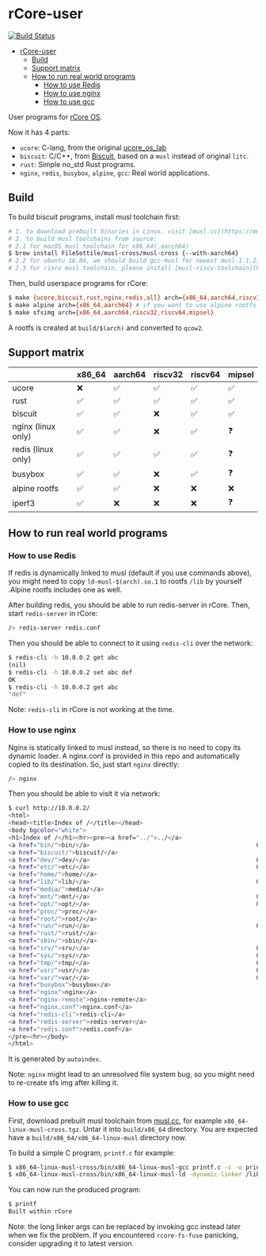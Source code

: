 # rCore-user

[![Build Status](https://travis-ci.org/rcore-os/rcore-user.svg?branch=master)](https://travis-ci.org/rcore-os/rcore-user)

<!--ts-->
   * [rCore-user](#rcore-user)
      * [Build](#build)
      * [Support matrix](#support-matrix)
      * [How to run real world programs](#how-to-run-real-world-programs)
         * [How to use Redis](#how-to-use-redis)
         * [How to use nginx](#how-to-use-nginx)
         * [How to use gcc](#how-to-use-gcc)

<!-- Added by: macbookpro, at: Fri Mar 29 14:02:36 CST 2019 -->

<!--te-->

User programs for [rCore OS](https://github.com/rcore-os/rCore).

Now it has 4 parts:

* `ucore`: C-lang, from the original [ucore_os_lab](https://github.com/chyyuu/ucore_os_plus)
* `biscuit`: C/C++, from [Biscuit](https://github.com/mit-pdos/biscuit), based on a `musl` instead of original `litc`.
* `rust`: Simple no_std Rust programs.
* `nginx`, `redis`, `busybox`, `alpine`, `gcc`: Real world applications.



## Build

To build biscuit programs, install musl toolchain first:

```bash
# 1. to download prebuilt binaries in Linux, visit [musl.cc](https://musl.cc)
# 2. to build musl toolchains from source:
# 2.1 for macOS musl toolchain for x86_64(,aarch64)
$ brew install FileSottile/musl-cross/musl-cross {--with-aarch64}
# 2.2 for ubuntu 16.04, we should build gcc-musl for newest musl-1.1.21, please see build-gcc-musl.md for instructions
# 2.3 for riscv musl toolchain, please install [musl-riscv-toolchain](https://github.com/jiegec/musl-riscv-toolchain), however, this one might not be able to build redis on rv64 for lack of libatomic
```

Then, build userspace programs for rCore:

```bash
$ make {ucore,biscuit,rust,nginx,redis,all} arch={x86_64,aarch64,riscv32,riscv64,mipsel}
$ make alpine arch={x86_64,aarch64} # if you want to use alpine rootfs
$ make sfsimg arch={x86_64,aarch64,riscv32,riscv64,mipsel}
```

A rootfs is created at `build/$(arch)` and converted to `qcow2`.

## Support matrix

|                    | x86_64 | aarch64 | riscv32 | riscv64 | mipsel |
| ------------------ | ------ | ------- | ------- | ------- | ------ |
| ucore              | ❌     | ✅      | ✅     | ✅      | ✅    |
| rust               | ✅     | ✅      | ✅     | ✅      | ✅    |
| biscuit            | ✅     | ✅      | ❌     | ✅      | ✅    |
| nginx (linux only) | ✅     | ✅      | ❌     | ✅      | ❓    |
| redis (linux only) | ✅     | ✅      | ✅     | ✅      | ❓    |
| busybox            | ✅     | ✅      | ❌     | ✅      | ❓    |
| alpine rootfs      | ✅     | ✅      | ❌     | ❌      | ❌    |
| iperf3             | ✅     | ❌      | ❌     | ❌      | ❓    |

## How to run real world programs

### How to use Redis

If redis is dynamically linked to musl (default if you use commands above), you might need to copy `ld-musl-$(arch).so.1` to rootfs `/lib` by yourself .Alpine rootfs includes one as well.

After building redis, you should be able to run redis-server in rCore. Then, start `redis-server` in rCore:

```bash
/> redis-server redis.conf
```

Then you should be able to connect to it using `redis-cli` over the network:

```bash
$ redis-cli -h 10.0.0.2 get abc
(nil)
$ redis-cli -h 10.0.0.2 set abc def
OK
$ redis-cli -h 10.0.0.2 get abc
"def"
```

Note: `redis-cli` in rCore is not working at the time.

### How to use nginx

Nginx is statically linked to musl instead, so there is no need to copy its dynamic loader. A nginx.conf is provided in this repo and automatically copied to its destination. So, just start `nginx` directly:

```bash
/> nginx
```

Then you should be able to visit it via network:

```bash
$ curl http://10.0.0.2/
<html>
<head><title>Index of /</title></head>
<body bgcolor="white">
<h1>Index of /</h1><hr><pre><a href="../">../</a>
<a href="bin/">bin/</a>                                               01-Jan-1970 00:00                   -
<a href="biscuit/">biscuit/</a>                                           01-Jan-1970 00:00                   -
<a href="dev/">dev/</a>                                               01-Jan-1970 00:00                   -
<a href="etc/">etc/</a>                                               01-Jan-1970 00:00                   -
<a href="home/">home/</a>                                              01-Jan-1970 00:00                   -
<a href="lib/">lib/</a>                                               01-Jan-1970 00:00                   -
<a href="media/">media/</a>                                             01-Jan-1970 00:00                   -
<a href="mnt/">mnt/</a>                                               01-Jan-1970 00:00                   -
<a href="opt/">opt/</a>                                               01-Jan-1970 00:00                   -
<a href="proc/">proc/</a>                                              01-Jan-1970 00:00                   -
<a href="root/">root/</a>                                              01-Jan-1970 00:00                   -
<a href="run/">run/</a>                                               01-Jan-1970 00:00                   -
<a href="rust/">rust/</a>                                              01-Jan-1970 00:00                   -
<a href="sbin/">sbin/</a>                                              01-Jan-1970 00:00                   -
<a href="srv/">srv/</a>                                               01-Jan-1970 00:00                   -
<a href="sys/">sys/</a>                                               01-Jan-1970 00:00                   -
<a href="tmp/">tmp/</a>                                               01-Jan-1970 00:00                   -
<a href="usr/">usr/</a>                                               01-Jan-1970 00:00                   -
<a href="var/">var/</a>                                               01-Jan-1970 00:00                   -
<a href="busybox">busybox</a>                                            01-Jan-1970 00:00             1141024
<a href="nginx">nginx</a>                                              01-Jan-1970 00:00              741288
<a href="nginx-remote">nginx-remote</a>                                       01-Jan-1970 00:00              762440
<a href="nginx.conf">nginx.conf</a>                                         01-Jan-1970 00:00                  99
<a href="redis-cli">redis-cli</a>                                          01-Jan-1970 00:00              221256
<a href="redis-server">redis-server</a>                                       01-Jan-1970 00:00             1120888
<a href="redis.conf">redis.conf</a>                                         01-Jan-1970 00:00                  18
</pre><hr></body>
</html>
```

It is generated by `autoindex`.

Note: `nginx` might lead to an unresolved file system bug, so you might need to re-create sfs img after killing it.

### How to use gcc

First, download prebuilt musl toolchain from [musl.cc](https://musl.cc), for example `x86_64-linux-musl-cross.tgz`. Untar it into `build/x86_64` directory. You are expected have a `build/x86_64/x86_64-linux-musl` directory now.

To build a simple C program, `printf.c` for example:

```bash
$ x86_64-linux-musl-cross/bin/x86_64-linux-musl-gcc printf.c -c -o printf.o
$ x86_64-linux-musl-cross/bin/x86_64-linux-musl-ld -dynamic-linker /lib/ld-musl-x86_64.so.1 x86_64-linux-musl-cross/x86_64-linux-musl/lib/crt1.o x86_64-linux-musl-cross/x86_64-linux-musl/lib/crtn.o x86_64-linux-musl-cross/lib/gcc/x86_64-linux-musl/8.3.0/crtbeginS.o x86_64-linux-musl-cross/lib/gcc/x86_64-linux-musl/8.3.0/crtendS.o printf.o -o printf -lc -static
```

You can now run the produced program:

```bash
$ printf
Built within rCore
```

Note: the long linker args can be replaced by invoking gcc instead later when we fix the problem. If you encountered `rcore-fs-fuse` panicking, consider upgrading it to latest version.